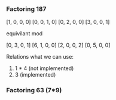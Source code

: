 
### Factoring 187

[1, 0, 0, 0] 
[0, 0, 1, 0]
[0, 2, 0, 0]
[3, 0, 0, 1]

equivilant mod

[0, 3, 0, 1]
[6, 1, 0, 0]
[2, 0, 0, 2]
[0, 5, 0, 0]

Relations what we can use:
1) 1 * 4 (not implemented)
2) 3     (implemented)


### Factoring 63 (7*9) 

